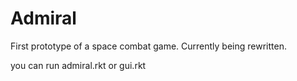 Admiral
=======

First prototype of a space combat game. Currently being rewritten.

you can run admiral.rkt or gui.rkt
